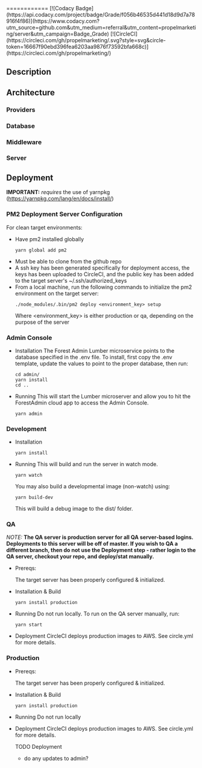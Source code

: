 <server>
============
[![Codacy Badge](https://api.codacy.com/project/badge/Grade/f056b46535d441d18d9d7a78916f4f86)](https://www.codacy.com?utm_source=github.com&amp;utm_medium=referral&amp;utm_content=propelmarketing/server&amp;utm_campaign=Badge_Grade) [![CircleCI](https://circleci.com/gh/propelmarketing/<server>.svg?style=svg&circle-token=16667f90ebd396fea6203aa9876f73592bfa668c)](https://circleci.com/gh/propelmarketing/<server>)

## Description
## Architecture
### Providers
### Database
### Middleware
### Server

## Deployment

<b>IMPORTANT:</b> <server> <em>requires</em> the use of yarnpkg (https://yarnpkg.com/lang/en/docs/install/)

### PM2 Deployment Server Configuration

For clean target environments:
- Have pm2 installed globally
  ```
  yarn global add pm2
  ```
- Must be able to clone from the <server> github repo
- A ssh key has been generated specifically for deployment access, the keys has been uploaded to CircleCI, and the public key has been added to the target server's ~/.ssh/authorized_keys
- From a local machine, run the following commands to initialize the pm2 environment on the target server:
  ```
  ./node_modules/.bin/pm2 deploy <environment_key> setup
  ```
  Where <environment_key> is either production or qa, depending on the purpose of the server

### Admin Console
- Installation
  The Forest Admin Lumber microservice points to the database specified in the .env file. To install, first copy
  the .env template, update the values to point to the proper <server> database, then run:
  ```
  cd admin/
  yarn install
  cd ..
  ```

- Running
  This will start the Lumber microserver and allow you to hit the ForestAdmin cloud app to access the Admin Console.
  ```
  yarn admin
  ```

### Development
- Installation
  ```
  yarn install
  ```

- Running
  This will build and run the server in watch mode.
  ```
  yarn watch
  ```

  You may also build a developmental image (non-watch) using:
  ```
  yarn build-dev
  ```
  This will build a debug image to the dist/ folder.

### QA
  <em>NOTE:</em> <b>The QA server is production server for all QA server-based logins. Deployments to this server will be off of
  master. If you wish to QA a different branch, then do not use the Deployment step - rather login to the QA server, checkout your repo, and deploy/stat manually.</b>

- Prereqs:

  The target server has been properly configured & initialized.

- Installation & Build
  ```
  yarn install production
  ```

- Running
  Do not run locally. To run on the QA server manually, run:
  ```
  yarn start
  ```

- Deployment
  CircleCI deploys production images to AWS. See circle.yml for more details.

### Production
- Prereqs:

  The target server has been properly configured & initialized.

- Installation & Build
  ```
  yarn install production
  ```

- Running
  Do not run locally

- Deployment
  CircleCI deploys production images to AWS. See circle.yml for more details.

  TODO Deployment
  - do any updates to admin?
